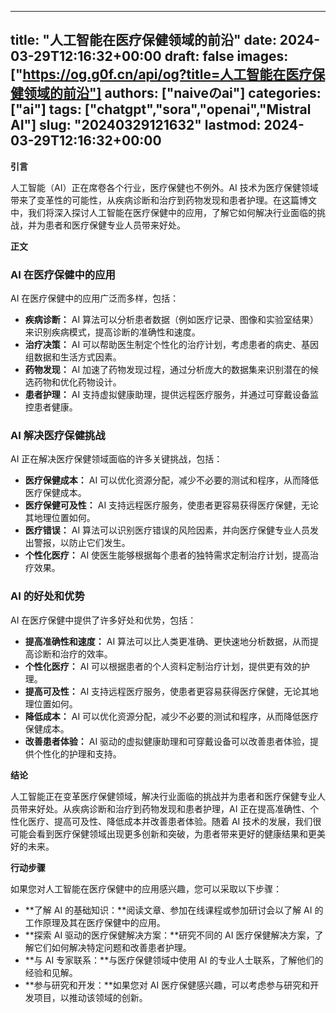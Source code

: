 
---
title: "人工智能在医疗保健领域的前沿"
date: 2024-03-29T12:16:32+00:00
draft: false
images: ["https://og.g0f.cn/api/og?title=人工智能在医疗保健领域的前沿"]
authors: ["naiveのai"]
categories: ["ai"]
tags: ["chatgpt","sora","openai","Mistral AI"]
slug: "20240329121632"
lastmod: 2024-03-29T12:16:32+00:00
---
**引言**

人工智能（AI）正在席卷各个行业，医疗保健也不例外。AI 技术为医疗保健领域带来了变革性的可能性，从疾病诊断和治疗到药物发现和患者护理。在这篇博文中，我们将深入探讨人工智能在医疗保健中的应用，了解它如何解决行业面临的挑战，并为患者和医疗保健专业人员带来好处。

**正文**

### AI 在医疗保健中的应用

AI 在医疗保健中的应用广泛而多样，包括：

- **疾病诊断：** AI 算法可以分析患者数据（例如医疗记录、图像和实验室结果）来识别疾病模式，提高诊断的准确性和速度。
- **治疗决策：** AI 可以帮助医生制定个性化的治疗计划，考虑患者的病史、基因组数据和生活方式因素。
- **药物发现：** AI 加速了药物发现过程，通过分析庞大的数据集来识别潜在的候选药物和优化药物设计。
- **患者护理：** AI 支持虚拟健康助理，提供远程医疗服务，并通过可穿戴设备监控患者健康。

### AI 解决医疗保健挑战

AI 正在解决医疗保健领域面临的许多关键挑战，包括：

- **医疗保健成本：** AI 可以优化资源分配，减少不必要的测试和程序，从而降低医疗保健成本。
- **医疗保健可及性：** AI 支持远程医疗服务，使患者更容易获得医疗保健，无论其地理位置如何。
- **医疗错误：** AI 算法可以识别医疗错误的风险因素，并向医疗保健专业人员发出警报，以防止它们发生。
- **个性化医疗：** AI 使医生能够根据每个患者的独特需求定制治疗计划，提高治疗效果。

### AI 的好处和优势

AI 在医疗保健中提供了许多好处和优势，包括：

- **提高准确性和速度：** AI 算法可以比人类更准确、更快速地分析数据，从而提高诊断和治疗的效率。
- **个性化医疗：** AI 可以根据患者的个人资料定制治疗计划，提供更有效的护理。
- **提高可及性：** AI 支持远程医疗服务，使患者更容易获得医疗保健，无论其地理位置如何。
- **降低成本：** AI 可以优化资源分配，减少不必要的测试和程序，从而降低医疗保健成本。
- **改善患者体验：** AI 驱动的虚拟健康助理和可穿戴设备可以改善患者体验，提供个性化的护理和支持。

**结论**

人工智能正在变革医疗保健领域，解决行业面临的挑战并为患者和医疗保健专业人员带来好处。从疾病诊断和治疗到药物发现和患者护理，AI 正在提高准确性、个性化医疗、提高可及性、降低成本并改善患者体验。随着 AI 技术的发展，我们很可能会看到医疗保健领域出现更多创新和突破，为患者带来更好的健康结果和更美好的未来。

**行动步骤**

如果您对人工智能在医疗保健中的应用感兴趣，您可以采取以下步骤：

- **了解 AI 的基础知识：**阅读文章、参加在线课程或参加研讨会以了解 AI 的工作原理及其在医疗保健中的应用。
- **探索 AI 驱动的医疗保健解决方案：**研究不同的 AI 医疗保健解决方案，了解它们如何解决特定问题和改善患者护理。
- **与 AI 专家联系：**与医疗保健领域中使用 AI 的专业人士联系，了解他们的经验和见解。
- **参与研究和开发：**如果您对 AI 医疗保健感兴趣，可以考虑参与研究和开发项目，以推动该领域的创新。